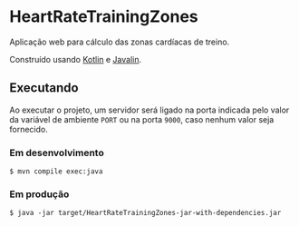 # HeartRateTrainingZones

Aplicação web para cálculo das zonas cardíacas de treino.

Construído usando [Kotlin](https://kotlinlang.org/) e [Javalin](https://javalin.io).

## Executando

Ao executar o projeto, um servidor será ligado na porta indicada pelo valor da variável de ambiente `PORT` 
ou na porta `9000`, caso nenhum valor seja fornecido.

### Em desenvolvimento
```shell script
$ mvn compile exec:java
```

### Em produção

```shell script
$ java -jar target/HeartRateTrainingZones-jar-with-dependencies.jar
```
